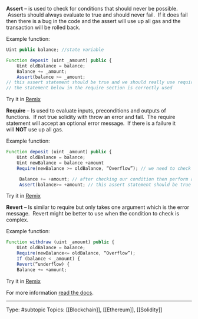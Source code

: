**Assert** – is used to check for conditions that should never be possible.  Asserts should always evaluate to true and should never fail.  If it does fail then there is a bug in the code and the assert will use up all gas and the transaction will be rolled back.

Example function:

```javascript
Uint public balance; //state variable

Function deposit (uint _amount) public {
    Uint oldBalance = balance;
    Balance += _amount;
    Assert(balance >= _amount; 
// this assert statement should be true and we should really use require
// the statement below in the require section is correctly used
```

Try it in [Remix](https://remix.ethereum.org/)


**Require** – Is used to evaluate inputs, preconditions and outputs of functions.  If not true solidity with throw an error and fail.  The require statement will accept an optional error message.  If there is a failure it will **NOT** use up all gas.

Example function:

```javascript
Function deposit (uint _amount) public {
    Uint oldBalance = balance;
    Uint newBalance = balance +amount
    Require(newBalance >= oldBalance, “Overflow”); // we need to check the requirement first then update the balance

     Balance += +amount; // after checking our condition then perform adding the amount to the balance
     Assert(balance>= +amount; // this assert statement should be true
```

Try it in [Remix](https://remix.ethereum.org/)


**Revert** – Is similar to require but only takes one argument which is the error message.  Revert might be better to use when the condition to check is complex.

Example function:

```javascript
Function withdraw (uint _amount) public {
    Uint oldBalance = balance;
    Require(newBalance<= oldBalance, “Overflow”);
    If (balance < _amount) {
    Revert(“underflow) {
    Balance += +amount;
```

Try it in [Remix](https://remix.ethereum.org/)

For more information [read the docs](https://docs.soliditylang.org/en/v0.8.1/control-structures.html?highlight=error%20handling#error-handling-assert-require-revert-and-exceptions).


___
Type: #subtopic 
Topics: [[Blockchain]], [[Ethereum]], [[Solidity]]

